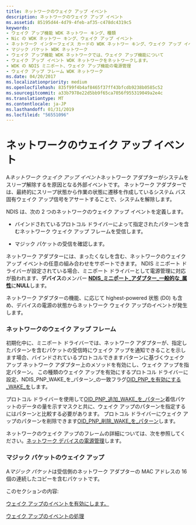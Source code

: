 ```yaml
---
title: ネットワークのウェイク アップ イベント
description: ネットワークのウェイク アップ イベント
ms.assetid: 85195d44-4d79-4feb-af35-c478dc4319c5
keywords:
- ウェイク アップ機能 WDK ネットワー キング、種類
- Nic の WDK ネットワー キング、ウェイク アップ イベント
- ネットワーク インターフェイス カードの WDK ネットワー キング、ウェイク アップ イベント
- マジック パケット WDK ネットワーク
- ウェイク アップ機能 WDK ネットワークでは、ウェイク アップ機能について
- ウェイク アップ イベント WDK ネットワークをネットワークします。
- WDK の NDIS ミニポート、ウェイク アップ機能の電源管理
- ウェイク アップ フレーム WDK ネットワーク
ms.date: 04/20/2017
ms.localizationpriority: medium
ms.openlocfilehash: 835f99f4b4af8465f37ff43bfcdb9238b0585c52
ms.sourcegitcommit: a33b7978e22d5bb9f65ca7056f955319049a2e4c
ms.translationtype: MT
ms.contentlocale: ja-JP
ms.lasthandoff: 01/31/2019
ms.locfileid: "56551096"
---
```

# <a name="network-wake-up-events"></a>ネットワークのウェイク アップ イベント





A*ネットワーク ウェイク アップ イベント*ネットワーク アダプターがシステムをスリープ解除するを原因となる外部イベントです。 ネットワーク アダプターでは、最終的にスリープ状態から作業の状態に遷移を作成しているシステム バス固有ウェイク アップ信号をアサートすることで、システムを解除します。

NDIS は、次の 2 つのネットワークのウェイク アップ イベントを定義します。

-   バインドされているプロトコル ドライバーによって指定されたパターンを含むネットワーク ウェイク アップ フレームを受信します。

-   マジック パケットの受信を確認します。

ネットワーク アダプターには、まったくなしを含む、ネットワークのウェイク アップ イベントの任意の組み合わせをサポートできます。 NDIS ミニポート ドライバーが設定されている場合、ミニポート ドライバーとして電源管理に対応が扱われます、**デバイス**のメンバー [ **NDIS\_ミニポート\_アダプター\_一般的な\_属性**](https://msdn.microsoft.com/library/windows/hardware/ff565923)に**NULL**します。

ネットワーク アダプターの機能、に応じて highest-powered 状態 (D0) も含め、デバイスの電源の状態からネットワーク ウェイク アップのイベントが発生します。

### <a name="network-wake-up-frames"></a>ネットワークのウェイク アップ フレーム

初期化中に、ミニポート ドライバーでは、ネットワーク アダプターが、指定したパターンを含むパケットの受信時にウェイク アップを通知できることを示します場合、バインドされているプロトコルできますパターンに基づくウェイク アップ ネットワーク アダプター上のメソッドを有効にし、ウェイク アップを指定パターン。 この種類のウェイク アップを有効にするプロトコル ドライバーに設定、NDIS\_PNP\_WAKE\_を\_パターン\_の一致フラグ[OID\_PNP\_を有効にする\_WAKE\_を](https://msdn.microsoft.com/library/windows/hardware/ff569775)します。

プロトコル ドライバーを使用して[OID\_PNP\_追加\_WAKE\_を\_パターン](https://msdn.microsoft.com/library/windows/hardware/ff569773)着信パケットのデータの量を示すマスクと共に、ウェイク アップのパターンを指定するにはパターンと比較する必要があります。 プロトコル ドライバーにウェイク アップのパターンを削除できます[OID\_PNP\_削除\_WAKE\_を\_パターン](https://msdn.microsoft.com/library/windows/hardware/ff569779)します。

ネットワークのウェイク アップのフレームの詳細については、次を参照してください。[ネットワーク デバイスの電源管理](https://go.microsoft.com/fwlink/p/?linkid=9945)します。

### <a name="magic-packet-wake-up"></a>マジック パケットのウェイク アップ

A*マジック パケット*は受信側のネットワーク アダプターの MAC アドレスの 16 個の連続したコピーを含むパケットです。

このセクションの内容:

[ウェイク アップのイベントを有効にします。](enabling-wake-up-events.md)

[ウェイク アップのイベントの処理](handling-wake-up-events.md)

 

 





